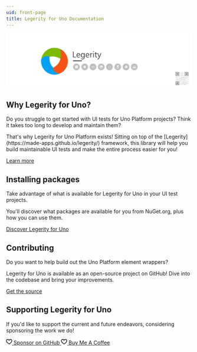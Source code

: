 ```yaml
---
uid: front-page
title: Legerity for Uno Documentation
---
```


<img src="images/ProjectBanner.png" alt="Legerity project banner" />

<div class="row">
<div class="col-md-6 col-xs-12">
<h2>Why Legerity for Uno?</h2>
<p>
Do you struggle to get started with UI tests for Uno Platform projects? Think it takes too long to develop and maintain them?
</p>
<p>
That's why Legerity for Uno Platform exists! Sitting on top of the [Legerity](https://made-apps.github.io/legerity/) framework, this library will help you build maintainable UI tests and make the entire process easier for you!
</p>
<span class="button">

[Learn more](articles/intro.md)

</span>
</div>
<div class="col-md-6 col-xs-12">
<h2>Installing packages</h2>
<p>
Take advantage of what is available for Legerity for Uno in your UI test projects.
</p>
<p>
You'll discover what packages are available for you from NuGet.org, plus how you can use them.
</p>
<span class="button">

[Discover Legerity for Uno](articles/available-packages.md)

</span>
</div>
</div>

<div class="row">
<div class="col-md-6 col-xs-12">
<h2>Contributing</h2>
<p>
Do you want to help build out the Uno Platform element wrappers?
</p>
<p>
Legerity for Uno is available as an open-source project on GitHub! Dive into the codebase and bring your improvements.
</p>
<span class="button">

[Get the source](https://github.com/MADE-Apps/legerity-uno)

</span>
</div>
<div class="col-md-6 col-xs-12">
<h2>Supporting Legerity for Uno</h2>
<p>
If you'd like to support the current and future endeavors, considering sponsoring the work we do!
</p>
<span class="button sponsor-button">
<a aria-label="Sponsor @jamesmcroft" target="_top" href="https://github.com/sponsors/jamesmcroft/">
<svg height="16" class="octicon octicon-heart text-pink mr-2" viewbox="0 0 16 16" version="1.1" width="16" aria-hidden="true">
<path fill-rule="evenodd" d="M4.25 2.5c-1.336 0-2.75 1.164-2.75 3 0 2.15 1.58 4.144 3.365 5.682A20.565 20.565 0 008 13.393a20.561 20.561 0 003.135-2.211C12.92 9.644 14.5 7.65 14.5 5.5c0-1.836-1.414-3-2.75-3-1.373 0-2.609.986-3.029 2.456a.75.75 0 01-1.442 0C6.859 3.486 5.623 2.5 4.25 2.5zM8 14.25l-.345.666-.002-.001-.006-.003-.018-.01a7.643 7.643 0 01-.31-.17 22.075 22.075 0 01-3.434-2.414C2.045 10.731 0 8.35 0 5.5 0 2.836 2.086 1 4.25 1 5.797 1 7.153 1.802 8 3.02 8.847 1.802 10.203 1 11.75 1 13.914 1 16 2.836 16 5.5c0 2.85-2.045 5.231-3.885 6.818a22.08 22.08 0 01-3.744 2.584l-.018.01-.006.003h-.002L8 14.25zm0 0l.345.666a.752.752 0 01-.69 0L8 14.25z"></path>
</svg>
<span>Sponsor on GitHub</span>
</a>
</span>
<span class="button sponsor-button">
<a aria-label="Buy Me A Coffee @jamesmcroft" target="_top" href="https://buymeacoff.ee/jamesmcroft">
<svg height="16" class="octicon octicon-heart text-pink mr-2" viewbox="0 0 16 16" version="1.1" width="16" aria-hidden="true">
<path fill-rule="evenodd" d="M4.25 2.5c-1.336 0-2.75 1.164-2.75 3 0 2.15 1.58 4.144 3.365 5.682A20.565 20.565 0 008 13.393a20.561 20.561 0 003.135-2.211C12.92 9.644 14.5 7.65 14.5 5.5c0-1.836-1.414-3-2.75-3-1.373 0-2.609.986-3.029 2.456a.75.75 0 01-1.442 0C6.859 3.486 5.623 2.5 4.25 2.5zM8 14.25l-.345.666-.002-.001-.006-.003-.018-.01a7.643 7.643 0 01-.31-.17 22.075 22.075 0 01-3.434-2.414C2.045 10.731 0 8.35 0 5.5 0 2.836 2.086 1 4.25 1 5.797 1 7.153 1.802 8 3.02 8.847 1.802 10.203 1 11.75 1 13.914 1 16 2.836 16 5.5c0 2.85-2.045 5.231-3.885 6.818a22.08 22.08 0 01-3.744 2.584l-.018.01-.006.003h-.002L8 14.25zm0 0l.345.666a.752.752 0 01-.69 0L8 14.25z"></path>
</svg>
<span>Buy Me A Coffee</span>
</a>
</span>
</div>
</div>